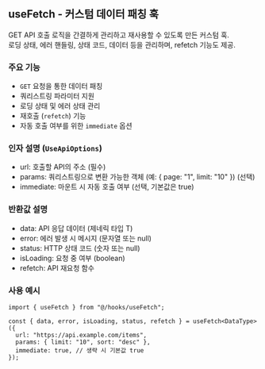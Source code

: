 ## useFetch - 커스텀 데이터 패칭 훅

GET API 호출 로직을 간결하게 관리하고 재사용할 수 있도록 만든 커스텀 훅.  
로딩 상태, 에러 핸들링, 상태 코드, 데이터 등을 관리하며, refetch 기능도 제공.

### 주요 기능

- `GET` 요청을 통한 데이터 패칭
- 쿼리스트링 파라미터 지원
- 로딩 상태 및 에러 상태 관리
- 재호출 (`refetch`) 기능
- 자동 호출 여부를 위한 `immediate` 옵션

### 인자 설명 (`UseApiOptions`)

- url: 호출할 API의 주소 (필수)
- params: 쿼리스트링으로 변환 가능한 객체 (예: { page: "1", limit: "10" }) (선택)
- immediate: 마운트 시 자동 호출 여부 (선택, 기본값은 true)

### 반환값 설명

- data: API 응답 데이터 (제네릭 타입 T)
- error: 에러 발생 시 메시지 (문자열 또는 null)
- status: HTTP 상태 코드 (숫자 또는 null)
- isLoading: 요청 중 여부 (boolean)
- refetch: API 재요청 함수

### 사용 예시

```tsx
import { useFetch } from "@/hooks/useFetch";

const { data, error, isLoading, status, refetch } = useFetch<DataType>({
  url: "https://api.example.com/items",
  params: { limit: "10", sort: "desc" },
  immediate: true, // 생략 시 기본값 true
});
```
